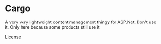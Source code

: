 # Cargo

A very very lightweight content management thingy for ASP.Net. Don't use it. Only here because some products still use it

[License](LICENSE.md)
